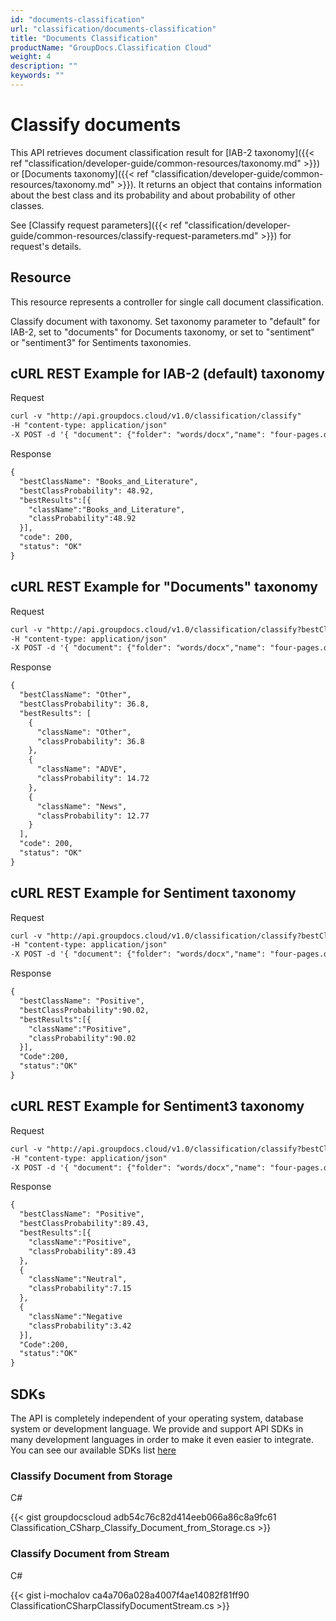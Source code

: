 ```yaml
---
id: "documents-classification"
url: "classification/documents-classification"
title: "Documents Classification"
productName: "GroupDocs.Classification Cloud"
weight: 4
description: ""
keywords: ""
---
```







# Classify documents #

This API retrieves document classification result for [IAB-2 taxonomy]({{< ref "classification/developer-guide/common-resources/taxonomy.md" >}}) or [Documents taxonomy]({{< ref "classification/developer-guide/common-resources/taxonomy.md" >}}). It returns an object that contains information about the best class and its probability and about probability of other classes.

See [Classify request parameters]({{< ref "classification/developer-guide/common-resources/classify-request-parameters.md" >}}) for request's details.

## Resource ##

This resource represents a controller for single call document classification.

Classify document with taxonomy. Set taxonomy parameter to "default" for IAB-2, set to "documents" for Documents taxonomy, or set to "sentiment" or "sentiment3" for Sentiments taxonomies.

## cURL REST Example for IAB-2 (default) taxonomy ##


 Request

```html 
curl -v "http://api.groupdocs.cloud/v1.0/classification/classify"
-H "content-type: application/json"
-X POST -d '{ "document": {"folder": "words/docx","name": "four-pages.docx" } }'
 ```


 Response

```html 
{
  "bestClassName": "Books_and_Literature",
  "bestClassProbability": 48.92,
  "bestResults":[{
    "className":"Books_and_Literature",
    "classProbability":48.92
  }],
  "code": 200,
  "status": "OK"
}
 ```



## cURL REST Example for "Documents" taxonomy ##


 Request

```html 
curl -v "http://api.groupdocs.cloud/v1.0/classification/classify?bestClassesCount=3&taxonomy=documents"
-H "content-type: application/json"
-X POST -d '{ "document": {"folder": "words/docx","name": "four-pages.docx" } }'
 ```


 Response

```html 
{
  "bestClassName": "Other",
  "bestClassProbability": 36.8,
  "bestResults": [
    {
      "className": "Other",
      "classProbability": 36.8
    },
    {
      "className": "ADVE",
      "classProbability": 14.72
    },
    {
      "className": "News",
      "classProbability": 12.77
    }
  ],
  "code": 200,
  "status": "OK"
}
 ```



## cURL REST Example for Sentiment taxonomy ##


 Request

```html 
curl -v "http://api.groupdocs.cloud/v1.0/classification/classify?bestClassesCount=1&taxonomy=sentiment"
-H "content-type: application/json"
-X POST -d '{ "document": {"folder": "words/docx","name": "four-pages.docx" } }'
 ```


 Response

```html 
{
  "bestClassName": "Positive",
  "bestClassProbability":90.02,
  "bestResults":[{
    "className":"Positive",
    "classProbability":90.02
  }],
  "Code":200,
  "status":"OK"
}
 ```


## cURL REST Example for Sentiment3 taxonomy ##


 Request

```html 
curl -v "http://api.groupdocs.cloud/v1.0/classification/classify?bestClassesCount=3&taxonomy=sentiment3"
-H "content-type: application/json"
-X POST -d '{ "document": {"folder": "words/docx","name": "four-pages.docx" } }'
 ```


 Response

```html 
{
  "bestClassName": "Positive",
  "bestClassProbability":89.43,
  "bestResults":[{
    "className":"Positive",
    "classProbability":89.43
  },
  {
    "className":"Neutral",
    "classProbability":7.15
  },
  {
    "className":"Negative
    "classProbability":3.42
  }],
  "Code":200,
  "status":"OK"
}
 ```


## SDKs ##

The API is completely independent of your operating system, database system or development language. We provide and support API SDKs in many development languages in order to make it even easier to integrate. You can see our available SDKs list [here](https://github.com/groupdocs-classification-cloud/)

### Classify Document from Storage ###


 C#




{{< gist groupdocscloud adb54c76c82d414eeb066a86c8a9fc61 Classification_CSharp_Classify_Document_from_Storage.cs >}}






###   ###

### Classify Document from Stream ###


 C#




{{< gist i-mochalov ca4a706a028a4007f4ae14082f81ff90 ClassificationCSharpClassifyDocumentStream.cs >}}









 


